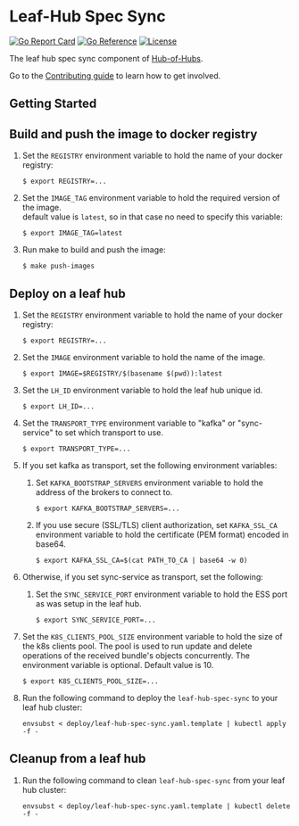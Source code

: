 [comment]: # ( Copyright Contributors to the Open Cluster Management project )

# Leaf-Hub Spec Sync

[![Go Report Card](https://goreportcard.com/badge/github.com/open-cluster-management/leaf-hub-spec-sync)](https://goreportcard.com/report/github.com/open-cluster-management/leaf-hub-spec-sync)
[![Go Reference](https://pkg.go.dev/badge/github.com/open-cluster-management/leaf-hub-spec-sync.svg)](https://pkg.go.dev/github.com/open-cluster-management/leaf-hub-spec-sync)
[![License](https://img.shields.io/github/license/open-cluster-management/leaf-hub-spec-sync)](/LICENSE)

The leaf hub spec sync component of [Hub-of-Hubs](https://github.com/open-cluster-management/hub-of-hubs).

Go to the [Contributing guide](CONTRIBUTING.md) to learn how to get involved.

## Getting Started

## Build and push the image to docker registry

1.  Set the `REGISTRY` environment variable to hold the name of your docker registry:
    ```
    $ export REGISTRY=...
    ```
    
1.  Set the `IMAGE_TAG` environment variable to hold the required version of the image.  
    default value is `latest`, so in that case no need to specify this variable:
    ```
    $ export IMAGE_TAG=latest
    ```
    
1.  Run make to build and push the image:
    ```
    $ make push-images
    ```

## Deploy on a leaf hub

1.  Set the `REGISTRY` environment variable to hold the name of your docker registry:
    ```
    $ export REGISTRY=...
    ```

1.  Set the `IMAGE` environment variable to hold the name of the image.
    ```
    $ export IMAGE=$REGISTRY/$(basename $(pwd)):latest
    ```
    
1. Set the `LH_ID` environment variable to hold the leaf hub unique id.
   ```
   $ export LH_ID=...
   ``` 

1. Set the `TRANSPORT_TYPE` environment variable to "kafka" or "sync-service" to set which transport to use.
    ```
    $ export TRANSPORT_TYPE=...
    ```
1. If you set kafka as transport, set the following environment variables:
    1. Set `KAFKA_BOOTSTRAP_SERVERS` environment variable to hold the
       address of the brokers to connect to.
        ```
        $ export KAFKA_BOOTSTRAP_SERVERS=...
        ```
    1. If you use secure (SSL/TLS) client authorization, set `KAFKA_SSL_CA` environment variable to hold the
       certificate (PEM format) encoded in base64.
        ```
        $ export KAFKA_SSL_CA=$(cat PATH_TO_CA | base64 -w 0)
        ```

1. Otherwise, if you set sync-service as transport, set the following:
    1. Set the `SYNC_SERVICE_PORT` environment variable to hold the ESS port as was setup in the leaf hub.
        ```
        $ export SYNC_SERVICE_PORT=...
        ```
   
1.  Set the `K8S_CLIENTS_POOL_SIZE` environment variable to hold the size of the k8s clients pool.
    The pool is used to run update and delete operations of the received bundle's objects concurrently.
    The environment variable is optional. Default value is 10. 
    ```
    $ export K8S_CLIENTS_POOL_SIZE=...
    ```
    
1.  Run the following command to deploy the `leaf-hub-spec-sync` to your leaf hub cluster:  
    ```
    envsubst < deploy/leaf-hub-spec-sync.yaml.template | kubectl apply -f -
    ```
    
## Cleanup from a leaf hub
    
1.  Run the following command to clean `leaf-hub-spec-sync` from your leaf hub cluster:  
    ```
    envsubst < deploy/leaf-hub-spec-sync.yaml.template | kubectl delete -f -
    ```

